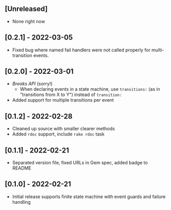 ## [Unreleased]

- None right now

## [0.2.1] - 2022-03-05

- Fixed bug where named fail handlers were not called properly for multi-transition events.

## [0.2.0] - 2022-03-01

- *Breaks API* (sorry!)
  - When declaring events in a state machine, use `transitions:` (as in "transitions from X to Y") instead of `transition:`
- Added support for multiple transitions per event

## [0.1.2] - 2022-02-28

- Cleaned up source with smaller clearer methods
- Added `rdoc` support, include `rake rdoc` task

## [0.1.1] - 2022-02-21

- Separated version file, fixed URLs in Gem spec, added badge to README

## [0.1.0] - 2022-02-21

- Initial release supports finite state machine with event guards and failure handling 
